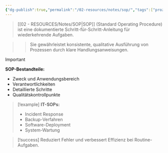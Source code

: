 ```yaml
---
{"dg-publish":true,"permalink":"/02-resources/notes/sop/","tags":["prozesse/standardisierung","qualitaetsmanagement/verfahren"],"noteIcon":"","updated":"2025-09-16T16:45:03.335+02:00"}
---
```



>[[02 - RESOURCES/Notes/SOP\|SOP]] (Standard Operating Procedure) ist eine dokumentierte Schritt-für-Schritt-Anleitung für wiederkehrende Aufgaben.

>>Sie gewährleistet konsistente, qualitative Ausführung von Prozessen durch klare Handlungsanweisungen.

>[!important] 
>**SOP-Bestandteile:**
>- Zweck und Anwendungsbereich
>- Verantwortlichkeiten
>- Detaillierte Schritte
>- Qualitätskontrollpunkte

>[!example] 
>**IT-SOPs:**
>- Incident Response
>- Backup-Verfahren
>- Software-Deployment
>- System-Wartung

>[!success] 
>Reduziert Fehler und verbessert Effizienz bei Routine-Aufgaben.
